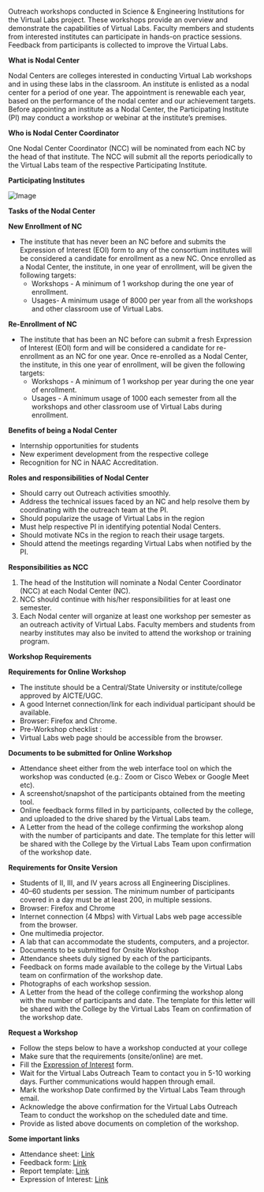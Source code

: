 Outreach workshops conducted in Science & Engineering Institutions for the Virtual Labs project. These workshops provide an overview and demonstrate the capabilities of Virtual Labs. Faculty members and students from interested institutes can participate in hands-on practice sessions. Feedback from participants is collected to improve the Virtual Labs. 
 
**What is Nodal Center**

Nodal Centers are colleges interested in conducting Virtual Lab workshops and in using these labs in the classroom. An institute is enlisted as a nodal center for a  period of one year. The appointment is renewable each year, based on the performance of the nodal  center and our achievement targets. Before appointing an institute as a Nodal Center, the  Participating Institute (PI) may conduct a workshop or webinar at the institute’s premises. 

**Who is Nodal Center Coordinator**

One  Nodal Center Coordinator (NCC) will be nominated from each NC by the head of that institute. The NCC  will submit all the reports periodically to the Virtual Labs team of the respective Participating Institute. 

**Participating Institutes**

![Image](https://github.com/virtual-labs/outreach-web-pages-iiith/blob/main/nodal-centre-process/participating-institutes.png)

**Tasks of the Nodal Center**

**New Enrollment of NC**
-  The institute that has never been an NC before and submits the Expression of Interest (EOI) form to any of the consortium institutes will be considered a candidate for enrollment as a new NC. Once enrolled as a Nodal Center, the institute, in one year of enrollment, will be given the following targets:
   -   Workshops - A minimum of 1 workshop during the one year of enrollment.
   -   Usages- A minimum usage of 8000 per year from all the workshops and other classroom use of Virtual Labs.

**Re-Enrollment of NC**
-  The institute that has been an NC before can submit a fresh Expression  of Interest (EOI) form and will be considered a candidate for re-enrollment as an NC for one year.  Once re-enrolled as a Nodal Center, the institute, in this one year of enrollment, will be given the following targets:
   -  Workshops - A minimum of 1 workshop per year during the one year of enrollment.
   -  Usages - A minimum usage of 1000 each semester from all the workshops and other classroom use of Virtual Labs during enrollment. 

**Benefits of being a Nodal Center**
  -   Internship opportunities for students
  -   New experiment development from the respective college
  -   Recognition for NC in NAAC Accreditation.

**Roles and responsibilities of Nodal Center**
  - Should carry out Outreach activities smoothly.
  - Address the technical issues faced by an NC and help resolve them by coordinating with the outreach team at the PI.
  - Should popularize the usage of Virtual Labs in the region
  - Must help respective PI in identifying potential Nodal Centers.
  - Should motivate NCs in the region to reach their usage targets.
  - Should attend the meetings regarding Virtual Labs when notified by the PI. 

**Responsibilities as NCC**
1. The head of the Institution will nominate a Nodal Center Coordinator (NCC) at each Nodal Center (NC).
2. NCC should continue with his/her responsibilities for at least one semester.
3. Each Nodal center will organize at least one workshop per semester as an outreach activity of Virtual Labs. Faculty members and students from nearby institutes may also be invited to attend the workshop or training program.

**Workshop Requirements**

**Requirements for Online Workshop**
-  The institute should be a Central/State University or institute/college approved by AICTE/UGC.
-  A good Internet connection/link for each individual participant should be available.
-  Browser: Firefox and Chrome.
-  Pre-Workshop checklist :
  -  Virtual Labs web page should be accessible from the browser.

**Documents to be submitted for Online Workshop**
-  Attendance sheet either from the web interface tool on which the workshop was conducted (e.g.: Zoom or Cisco Webex or Google Meet etc).
-  A screenshot/snapshot of the participants obtained from the meeting tool.
-  Online feedback forms filled in by participants, collected by the college, and uploaded to the drive shared by the Virtual Labs team.
-  A Letter from the head of the college confirming the workshop along with the number of participants and date. The template for this letter will be shared with the College by the Virtual Labs Team upon confirmation of the workshop date.

**Requirements for Onsite Version**
-  Students of II, III, and IV years across all Engineering Disciplines.
-  40–60 students per session. The minimum number of participants covered in a day must be at least 200, in multiple sessions.
-  Browser: Firefox and Chrome
-  Internet connection (4 Mbps) with Virtual Labs web page accessible from the browser.
-  One multimedia projector.
-  A lab that can accommodate the students, computers, and a projector.
-  Documents to be submitted for Onsite Workshop
-  Attendance sheets duly signed by each of the participants.
-  Feedback on forms made available to the college by the Virtual Labs team on confirmation of the workshop date.
-  Photographs of each workshop session.
-  A Letter from the head of the college confirming the workshop along with the number of participants and date. The template for this letter will be shared with the College by the Virtual Labs Team on confirmation of the workshop date.

**Request a Workshop**
-  Follow the steps below to have a workshop conducted at your college
  -  Make sure that the requirements (onsite/online) are met.
  -  Fill the [Expression of Interest](http://38.100.110.143/EOI-2023.pdf) form.
  -  Wait for the Virtual Labs Outreach Team to contact you in 5-10 working days. Further communications would happen through email.
  -  Mark the workshop Date confirmed by the Virtual Labs Team through email.
  -  Acknowledge the above confirmation for the Virtual Labs Outreach Team to conduct the workshop on the scheduled date and time.
  -  Provide as listed above documents on completion of the workshop.


**Some important links**
-  Attendance sheet: [Link](https://drive.google.com/file/d/1rIaKjPTh6I4wY_6223b3JgQq476sDeSU/view?usp=drive_link)
-  Feedback form: [Link](https://docs.google.com/document/d/1jJl33IG2edS0JHFtsxqwcn9Q-gf3i-dI/edit?usp=drive_link&ouid=106961684070023821907&rtpof=true&sd=true)
-  Report template: [Link](https://docs.google.com/document/d/1In2LNqduLoLLFOHTzKrbibLuXm7kcIVm/edit?usp=drive_link&ouid=106961684070023821907&rtpof=true&sd=true)
-  Expression of Interest: [Link](http://38.100.110.143/EOI-2023.pdf)
